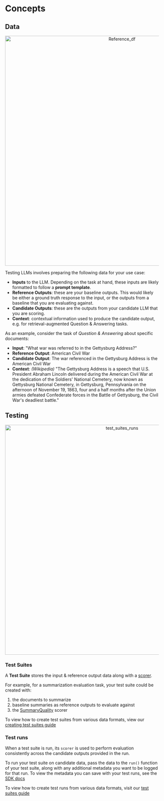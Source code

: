 # Concepts
## Data
<!-- ![ref_df](img/Reference_df.png) -->
<p align="center">
<img src="./_static/img/Reference_df.png" alt="Reference_df" width="750"/>

Testing LLMs involves preparing the following data for your use case:
- **Inputs** to the LLM. Depending on the task at hand, these inputs are likely formatted to follow a **prompt template**.
- **Reference Outputs**: these are your baseline outputs. This would likely be either a ground truth response to the input, or the outputs from a baseline that you are evaluating against.
- **Candidate Outputs**: these are the outputs from your candidate LLM that you are scoring.
- **Context**: contextual information used to produce the candidate output, e.g. for retrieval-augmented Question & Answering tasks.

As an example, consider the task of *Question & Answering* about specific documents: 

 - **Input**: "What war was referred to in the Gettysburg Address?"
 - **Reference Output**: American Civil War
 - **Candidate Output**: The war referenced in the Gettysburg Address is the American Civil War
 - **Context**: _(Wikipedia)_ "The Gettysburg Address is a speech that U.S. President Abraham Lincoln delivered during the American Civil War at the dedication of the Soldiers' National Cemetery, now known as Gettysburg National Cemetery, in Gettysburg, Pennsylvania on the afternoon of November 19, 1863, four and a half months after the Union armies defeated Confederate forces in the Battle of Gettysburg, the Civil War's deadliest battle."

## Testing
 
<p align="center">
<img src="./_static/img/test_suite_run.png" alt="test_suites_runs" width="750"/>

### Test Suites

A **Test Suite** stores the input & reference output data along with a [scorer](scoring.md).

For example, for a summarization evaluation task, your test suite could be created with:

1. the documents to summarize
2. baseline summaries as reference outputs to evaluate against
3. the [SummaryQuality](https://bench.readthedocs.io/en/latest/scoring.html#summary-quality) scorer

To view how to create test suites from various data formats, view our [creating test suites guide](creating_test_suites.md)

### Test runs

When a test suite is run, its `scorer` is used to perform evaluation consistently across the candidate outputs provided in the run. 

To run your test suite on candidate data, pass the data to the `run()` function of your test suite, along with any additional metadata you want to be logged for that run. To view the metadata you can save with your test runs, see the [SDK docs](https://bench.readthedocs.io/en/latest/testsuite.html#arthur_bench.run.testrun.TestRun)

To view how to create test runs from various data formats, visit our [test suites guide](creating_test_suites.md)
